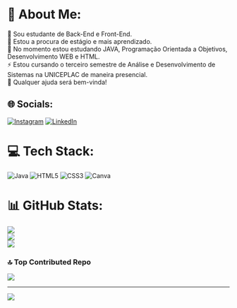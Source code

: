 # 💫 About Me:
🔭 Sou estudante de Back-End e Front-End.<br>👯 Estou a procura de estágio e mais aprendizado.<br>🌱 No momento estou estudando JAVA, Programação Orientada a Objetivos, Desenvolvimento WEB e HTML. <br>⚡ Estou cursando o terceiro semestre de Análise e Desenvolvimento de Sistemas na UNICEPLAC de maneira presencial.<br>🤝 Qualquer ajuda será bem-vinda!


## 🌐 Socials:
[![Instagram](https://img.shields.io/badge/Instagram-%23E4405F.svg?logo=Instagram&logoColor=white)](https://instagram.com/felipthewise) [![LinkedIn](https://img.shields.io/badge/LinkedIn-%230077B5.svg?logo=linkedin&logoColor=white)](https://linkedin.com/in/felipe-trindade-de-farias-a4481824a) 

# 💻 Tech Stack:
![Java](https://img.shields.io/badge/java-%23ED8B00.svg?style=flat-square&logo=openjdk&logoColor=white) ![HTML5](https://img.shields.io/badge/html5-%23E34F26.svg?style=flat-square&logo=html5&logoColor=white) ![CSS3](https://img.shields.io/badge/css3-%231572B6.svg?style=flat-square&logo=css3&logoColor=white) ![Canva](https://img.shields.io/badge/Canva-%2300C4CC.svg?style=flat-square&logo=Canva&logoColor=white)
# 📊 GitHub Stats:
![](https://github-readme-stats.vercel.app/api?username=felipethewise&theme=radical&hide_border=true&include_all_commits=true&count_private=true)<br/>
![](https://github-readme-streak-stats.herokuapp.com/?user=felipethewise&theme=radical&hide_border=true)<br/>
![](https://github-readme-stats.vercel.app/api/top-langs/?username=felipethewise&theme=radical&hide_border=true&include_all_commits=true&count_private=true&layout=compact)

### 🔝 Top Contributed Repo
![](https://github-contributor-stats.vercel.app/api?username=felipethewise&limit=5&theme=radical&combine_all_yearly_contributions=true)

---
[![](https://visitcount.itsvg.in/api?id=felipethewise&icon=1&color=6)](https://visitcount.itsvg.in)

<!-- Proudly created with GPRM ( https://gprm.itsvg.in ) -->
